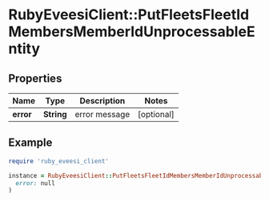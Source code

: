# RubyEveesiClient::PutFleetsFleetIdMembersMemberIdUnprocessableEntity

## Properties

| Name | Type | Description | Notes |
| ---- | ---- | ----------- | ----- |
| **error** | **String** | error message | [optional] |

## Example

```ruby
require 'ruby_eveesi_client'

instance = RubyEveesiClient::PutFleetsFleetIdMembersMemberIdUnprocessableEntity.new(
  error: null
)
```

